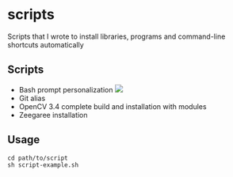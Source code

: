 # scripts

Scripts that I wrote to install libraries, programs and command-line shortcuts automatically

## Scripts
- Bash prompt personalization
![](images/bash-prompt.png)
- Git alias
- OpenCV 3.4 complete build and installation with modules
- Zeegaree installation


## Usage
```
cd path/to/script
sh script-example.sh
```
